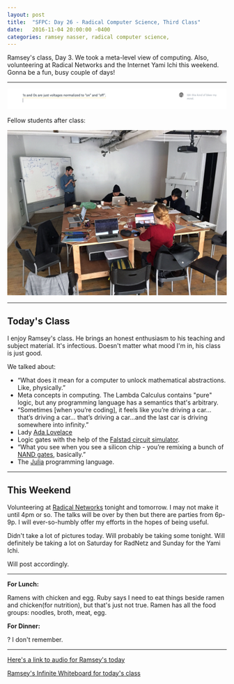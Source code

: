 ```yaml
---
layout: post
title:  "SFPC: Day 26 - Radical Computer Science, Third Class"
date:   2016-11-04 20:00:00 -0400
categories: ramsey nasser, radical computer science,
---
```


Ramsey's class, Day 3. We took a meta-level view of computing. Also, volunteering at Radical Networks and the Internet Yami Ichi this weekend. Gonna be a fun, busy couple of days!

-----

![screenCap](/images/paperNotesOnOff.png)

Fellow students after class:

![Fellow Students](/images/IMG_5408.jpg)

-----

<h2>Today's Class</h2>

I enjoy Ramsey's class. He brings an honest enthusiasm to his teaching and subject material. It's infectious. Doesn't matter what mood I'm in, his class is just good.

We talked about:
- “What does it mean for a computer to unlock mathematical abstractions. Like, physically.”
- Meta concepts in computing. The Lambda Calculus contains "pure" logic, but any programming language has a semantics that's arbitrary.
- “Sometimes [when you’re coding], it feels like you’re driving a car… that’s driving a car… that’s driving a car...and the last car is driving somewhere into infinity.”
- Lady [Ada Lovelace](https://en.wikipedia.org/wiki/Ada_Lovelace)
- Logic gates with the help of the [Falstad circuit simulator](http://www.falstad.com/circuit/).
- “What you see when you see a silicon chip - you’re remixing a bunch of [NAND gates](https://en.wikipedia.org/wiki/NAND_gate), basically.”
- The [Julia](http://julialang.org/) programming language.

-----

<h2>This Weekend</h2>

Volunteering at [Radical Networks](www.radicalnetworks.org) tonight and tomorrow. I may not make it until 4pm or so. The talks will be over by then but there are parties from 6p-9p. I will ever-so-humbly offer my efforts in the hopes of being useful.

Didn't take a lot of pictures today. Will probably be taking some tonight. Will definitely be taking a lot on Saturday for RadNetz and Sunday for the Yami Ichi.

Will post accordingly.

-----

**For Lunch:**

Ramens with chicken and egg. Ruby says I need to eat things beside ramen and chicken(for nutrition), but that's just not true. Ramen has all the food groups: noodles, broth, meat, egg.

**For Dinner:**

? I don't remember.

-----

[Here's a link to audio for Ramsey's today](https://www.dropbox.com/s/7txjabqfq4hswu0/11042016%20-%20Ramsey%27s%20Class.m4a?dl=0)

[Ramsey's Infinite Whiteboard for today's class](https://cdn.rawgit.com/nasser/ffb492170644f4e862e8cdf283e9f323/raw/computers.svg)
